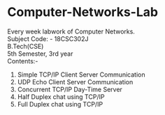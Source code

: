 # Computer-Networks-Lab
Every week labwork of Computer Networks.\
Subject Code: - 18CSC302J\
B.Tech(CSE)\
5th Semester, 3rd year\
Contents:- 
  1. Simple TCP/IP Client Server Communication
  2. UDP Echo Client Server Communication
  3. Concurrent TCP/IP Day-Time Server
  4. Half Duplex chat using TCP/IP
  5. Full Duplex chat using TCP/IP

</p>
